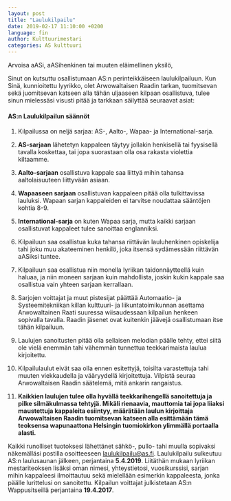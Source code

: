 ```yaml
---
layout: post
title: "Laulukilpailu"
date: 2019-02-17 11:10:00 +0200
language: fin
author: Kulttuurimestari
categories: AS kulttuuri
---
```


Arvoisa aASi, aASihenkinen tai muuten eläimellinen yksilö,

Sinut on kutsuttu osallistumaan AS:n perinteikkäiseen laulukilpailuun. Kun Sinä, kunnioitettu lyyrikko, olet Arwowaltaisen Raadin tarkan, tuomitsevan sekä juomitsevan katseen alla tähän uljaaseen kilpaan osallistuva, tulee sinun mielessäsi visusti pitää ja tarkkaan säilyttää seuraavat asiat:

#### AS:n Laulukilpailun säännöt

1. Kilpailussa on neljä sarjaa: AS-, Aalto-, Wapaa- ja International-sarja.
2. **AS-sarjaan** lähetetyn kappaleen täytyy jollakin henkisellä tai fyysisellä tavalla koskettaa, tai jopa suorastaan olla osa rakasta violettia kiltaamme.
3. **Aalto-sarjaan** osallistuva kappale saa liittyä mihin tahansa aaltolaisuuteen liittyvään asiaan.
4. **Wapaaseen sarjaan** osallistuvan kappaleen pitää olla tulkittavissa lauluksi. Wapaan sarjan kappaleiden ei tarvitse noudattaa sääntöjen kohtia 8-9.
5. **International-sarja** on kuten Wapaa sarja, mutta kaikki sarjaan osallistuvat kappaleet tulee sanoittaa englanniksi.
6. Kilpailuun saa osallistua kuka tahansa riittävän lauluhenkinen opiskelija tahi joku muu akateeminen henkilö, joka itsensä sydämessään riittävän aASiksi tuntee.
7. Kilpailuun saa osallistua niin monella lyriikan taidonnäytteellä kuin haluaa, ja niin moneen sarjaan kuin mahdollista, joskin kukin kappale saa osallistua vain yhteen sarjaan kerrallaan.

8. Sarjojen voittajat ja muut pistesijat päättää Automaatio- ja Systeemitekniikan killan kulttuuri- ja liikuntatoimikunnan asettama Arwowaltainen Raati suuressa wiisaudessaan kilpailun henkeen sopivalla tavalla. Raadin jäsenet ovat kuitenkin jäävejä osallistumaan itse tähän kilpailuun.
9. Laulujen sanoitusten pitää olla sellaisen melodian päälle tehty, ettei siitä ole vielä enemmän tahi vähemmän tunnettua teekkarimaista laulua kirjoitettu.

10. Kilpailulaulut eivät saa olla ennen esitettyjä, toisilta varastettuja tahi muuten viekkaudella ja vääryydellä kirjoitettuja. Vilpistä seuraa Arwowaltaisen Raadin säätelemä, mitä ankarin rangaistus.
11. **Kaikkien laulujen tulee olla hyvällä teekkarihengellä sanoitettuja ja pilke silmäkulmassa tehtyjä. Mikäli rienaavia, mauttomia tai jopa liiaksi maustettuja kappaleita esiintyy, määrätään laulun kirjoittaja Arwowaltaisen Raadin tuomitsevan katseen alla esittämään tämä teoksensa wapunaattona Helsingin tuomiokirkon ylimmällä portaalla alasti.**

Kaikki runolliset tuotoksesi lähettänet sähkö-, pullo- tahi muulla sopivaksi näkemälläsi postilla osoitteeseen laulukilpailu@as.fi. Laulukilpailu sulkeutuu AS:n laulusaunan jälkeen, perjantaina **5.4.2019**. Liitäthän mukaan lyriikan mestariteoksen lisäksi oman nimesi, yhteystietosi, vuosikurssisi, sarjan mihin kappaleesi ilmoittautuu sekä mielellään esimerkin kappaleesta, jonka päälle lurittelusi on sanoitettu. Kilpailun voittajat julkistetaan AS:n Wappusitseillä perjantaina **19.4.2017**.

